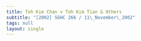 ```yaml
---
title: Toh Kim Chan v Toh Kim Tian & Others
subtitle: "[2002] SGHC 266 / 11\_November\_2002"
tags: null
layout: single
---
```


